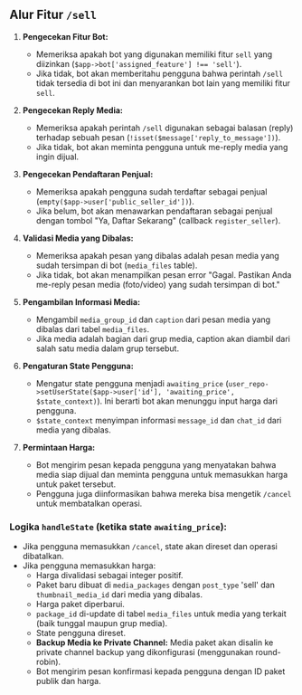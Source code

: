 ## Alur Fitur `/sell`

1.  **Pengecekan Fitur Bot:**
    *   Memeriksa apakah bot yang digunakan memiliki fitur `sell` yang diizinkan (`$app->bot['assigned_feature'] !== 'sell'`).
    *   Jika tidak, bot akan memberitahu pengguna bahwa perintah `/sell` tidak tersedia di bot ini dan menyarankan bot lain yang memiliki fitur `sell`.

2.  **Pengecekan Reply Media:**
    *   Memeriksa apakah perintah `/sell` digunakan sebagai balasan (reply) terhadap sebuah pesan (`!isset($message['reply_to_message'])`).
    *   Jika tidak, bot akan meminta pengguna untuk me-reply media yang ingin dijual.

3.  **Pengecekan Pendaftaran Penjual:**
    *   Memeriksa apakah pengguna sudah terdaftar sebagai penjual (`empty($app->user['public_seller_id'])`).
    *   Jika belum, bot akan menawarkan pendaftaran sebagai penjual dengan tombol "Ya, Daftar Sekarang" (callback `register_seller`).

4.  **Validasi Media yang Dibalas:**
    *   Memeriksa apakah pesan yang dibalas adalah pesan media yang sudah tersimpan di bot (`media_files` table).
    *   Jika tidak, bot akan menampilkan pesan error "Gagal. Pastikan Anda me-reply pesan media (foto/video) yang sudah tersimpan di bot."

5.  **Pengambilan Informasi Media:**
    *   Mengambil `media_group_id` dan `caption` dari pesan media yang dibalas dari tabel `media_files`.
    *   Jika media adalah bagian dari grup media, caption akan diambil dari salah satu media dalam grup tersebut.

6.  **Pengaturan State Pengguna:**
    *   Mengatur state pengguna menjadi `awaiting_price` (`user_repo->setUserState($app->user['id'], 'awaiting_price', $state_context)`). Ini berarti bot akan menunggu input harga dari pengguna.
    *   `$state_context` menyimpan informasi `message_id` dan `chat_id` dari media yang dibalas.

7.  **Permintaan Harga:**
    *   Bot mengirim pesan kepada pengguna yang menyatakan bahwa media siap dijual dan meminta pengguna untuk memasukkan harga untuk paket tersebut.
    *   Pengguna juga diinformasikan bahwa mereka bisa mengetik `/cancel` untuk membatalkan operasi.

### Logika `handleState` (ketika state `awaiting_price`):

*   Jika pengguna memasukkan `/cancel`, state akan direset dan operasi dibatalkan.
*   Jika pengguna memasukkan harga:
    *   Harga divalidasi sebagai integer positif.
    *   Paket baru dibuat di `media_packages` dengan `post_type` 'sell' dan `thumbnail_media_id` dari media yang dibalas.
    *   Harga paket diperbarui.
    *   `package_id` di-update di tabel `media_files` untuk media yang terkait (baik tunggal maupun grup media).
    *   State pengguna direset.
    *   **Backup Media ke Private Channel:** Media paket akan disalin ke private channel backup yang dikonfigurasi (menggunakan round-robin).
    *   Bot mengirim pesan konfirmasi kepada pengguna dengan ID paket publik dan harga.
